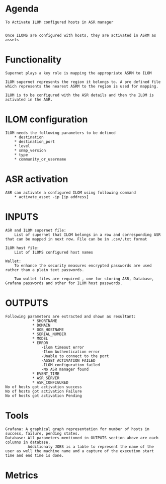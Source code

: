 # Agenda
    To Activate ILOM configured hosts in ASR manager


    Once ILOMS are configured with hosts, they are activated in ASRM as assets

# Functionality
    Supernet plays a key role is mapping the appropriate ASRM to ILOM

    ILOM supernet represents the region it belongs to. A pre defined file which represents the nearest ASRM to the region is used for mapping.

    ILOM is to be configured with the ASR details and then the ILOM is activated in the ASR.


# ILOM configuration
    ILOM needs the following parameters to be defined
        * destination
        * destination_port
        * level
        * snmp_version
        * type
        * community_or_username

# ASR activation
    ASR can activate a configured ILOM using following command
        * activate_asset -ip [ip address]

# INPUTS
    ASR and ILOM supernet file:
        List of supernet that ILOM belongs in a row and corresponding ASR that can be mapped in next row. File can be in .csv/.txt format

    ILOM host file:
        List of ILOMS configured host names

    Wallet:
        To enhance the security measures encrypted passwords are used rather than a plain text passwords.

        Two wallet files are required , one for storing ASR, Database, Grafana passwords and other for ILOM host passwords.

# OUTPUTS
    Following parameters are extracted and shown as resultant:
                * SHORTNAME
                * DOMAIN
                * OOB_HOSTNAME
                * SERIAL_NUMBER
                * MODEL
                * ERROR
                    -Ilom timeout error
                    -Ilom Authentication error
                    -Unable to connect to the port
                    -ASSET ACTIVATION FAILED
                    -ILOM configuration failed
                    -No ASR manager found
                * EVENT_TIME
                * ASR_SERVER
                * ASR_CONFIGURED
    No of hosts got activation success
    No of hosts got activation Failure
    No of hosts got activation Pending
# Tools
    Grafana: A graphical graph representation for number of hosts in success, failure, pending states.
    Database: All parameters mentioned in OUTPUTS section above are each columns in database.
              Additionaly JOBS is a table to represent the name of the user as well the machine name and a capture of the execution start time and end time is done.

# Metrics


















